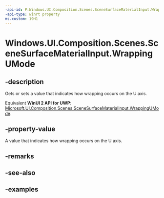 ```yaml
---
-api-id: P:Windows.UI.Composition.Scenes.SceneSurfaceMaterialInput.WrappingUMode
-api-type: winrt property
ms.custom: 19H1
---
```


<!-- Property syntax.
public SceneWrappingMode WrappingUMode { get;  set; }
-->

# Windows.UI.Composition.Scenes.SceneSurfaceMaterialInput.WrappingUMode

## -description

Gets or sets a value that indicates how wrapping occurs on the U axis.

Equivalent **WinUI 2 API for UWP**: [Microsoft.UI.Composition.Scenes.SceneSurfaceMaterialInput.WrappingUMode](/windows/winui/api/microsoft.ui.composition.scenes.scenesurfacematerialinput.wrappingumode).

## -property-value

A value that indicates how wrapping occurs on the U axis.

## -remarks

## -see-also

## -examples

